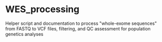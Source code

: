 # WES_processing
Helper script and documentation to process "whole-exome sequences" from FASTQ to VCF files, filtering, and QC assessment for population genetics analyses
